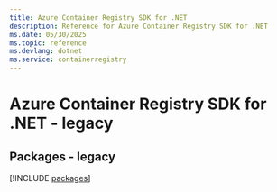 ```yaml
---
title: Azure Container Registry SDK for .NET
description: Reference for Azure Container Registry SDK for .NET
ms.date: 05/30/2025
ms.topic: reference
ms.devlang: dotnet
ms.service: containerregistry
---
```

# Azure Container Registry SDK for .NET - legacy
## Packages - legacy
[!INCLUDE [packages](container-registry-index.md)]